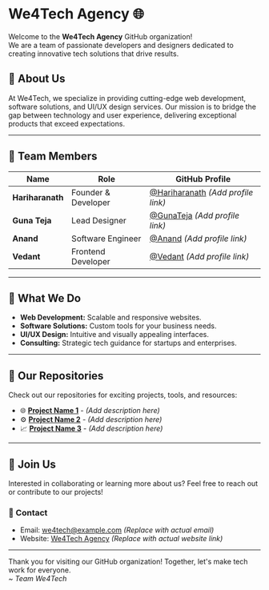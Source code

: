 # We4Tech Agency 🌐

Welcome to the **We4Tech Agency** GitHub organization!  
We are a team of passionate developers and designers dedicated to creating innovative tech solutions that drive results.  

## 🌟 About Us
At We4Tech, we specialize in providing cutting-edge web development, software solutions, and UI/UX design services. Our mission is to bridge the gap between technology and user experience, delivering exceptional products that exceed expectations.

---

## 👥 Team Members

| Name          | Role                 | GitHub Profile                              |
|---------------|----------------------|---------------------------------------------|
| **Hariharanath** | Founder & Developer | [@Hariharanath](#) *(Add profile link)*     |
| **Guna Teja**  | Lead Designer        | [@GunaTeja](#) *(Add profile link)*         |
| **Anand**      | Software Engineer    | [@Anand](#) *(Add profile link)*            |
| **Vedant**     | Frontend Developer   | [@Vedant](#) *(Add profile link)*           |

---

## 🚀 What We Do
- **Web Development:** Scalable and responsive websites.  
- **Software Solutions:** Custom tools for your business needs.  
- **UI/UX Design:** Intuitive and visually appealing interfaces.  
- **Consulting:** Strategic tech guidance for startups and enterprises.

---

## 📂 Our Repositories
Check out our repositories for exciting projects, tools, and resources:  
- 🌐 **[Project Name 1](#)** - *(Add description here)*  
- ⚙️ **[Project Name 2](#)** - *(Add description here)*  
- 📈 **[Project Name 3](#)** - *(Add description here)*  

---

## 🤝 Join Us
Interested in collaborating or learning more about us? Feel free to reach out or contribute to our projects!  

### 📧 Contact
- Email: we4tech@example.com *(Replace with actual email)*  
- Website: [We4Tech Agency](#) *(Replace with actual website link)*  

---

Thank you for visiting our GitHub organization! Together, let's make tech work for everyone.  
*~ Team We4Tech*
